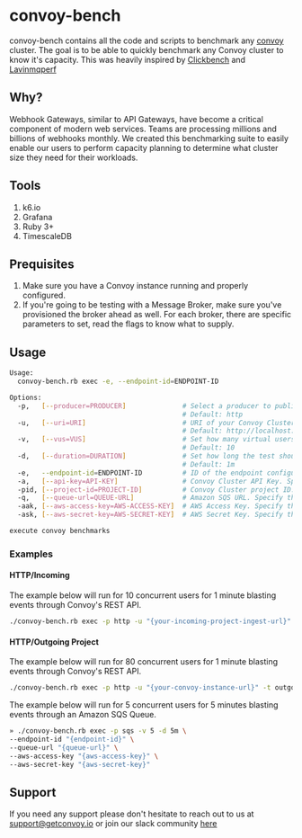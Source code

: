 # convoy-bench
convoy-bench contains all the code and scripts to benchmark any [convoy](https://github.com/frain-dev/convoy) cluster. The goal is to be able to quickly benchmark any Convoy cluster to know it's capacity. This was heavily inspired by [Clickbench](https://github.com/ClickHouse/ClickBench/) and [Lavinmqperf](https://lavinmq.com/documentation/lavinmqperf)

## Why?
Webhook Gateways, similar to API Gateways, have become a critical component of modern web services. Teams are processing millions and billions of webhooks monthly. We created this benchmarking suite to easily enable our users to perform capacity planning to determine what cluster size they need for their workloads.

## Tools
1. k6.io 
2. Grafana
3. Ruby 3+
4. TimescaleDB

## Prequisites
1. Make sure you have a Convoy instance running and properly configured.
2. If you're going to be testing with a Message Broker, make sure you've provisioned the broker ahead as well. For each broker, there are specific parameters to set, read the flags to know what to supply.

## Usage
```bash
Usage:
  convoy-bench.rb exec -e, --endpoint-id=ENDPOINT-ID

Options:
  -p,   [--producer=PRODUCER]              # Select a producer to publish events from the following - http, sqs, pubsub or kafka.
                                           # Default: http
  -u,   [--uri=URI]                        # URI of your Convoy Cluster.
                                           # Default: http://localhost:5005
  -v,   [--vus=VUS]                        # Set how many virtual users should execute the test concurrently.
                                           # Default: 10
  -d,   [--duration=DURATION]              # Set how long the test should run. Use Golang string syntax: 1m, 5s, 10m5s .
                                           # Default: 1m
  -e,   --endpoint-id=ENDPOINT-ID          # ID of the endpoint configured on Convoy.
  -a,   [--api-key=API-KEY]                # Convoy Cluster API Key. Specify this if producer is http.
  -pid, [--project-id=PROJECT-ID]          # Convoy Cluster project ID. Specify this if producer is http.
  -q,   [--queue-url=QUEUE-URL]            # Amazon SQS URL. Specify this if producer is sqs.
  -aak, [--aws-access-key=AWS-ACCESS-KEY]  # AWS Access Key. Specify this if producer is sqs.
  -ask, [--aws-secret-key=AWS-SECRET-KEY]  # AWS Secret Key. Specify this if producer is sqs.

execute convoy benchmarks
```

### Examples

#### HTTP/Incoming 
The example below will run for 10 concurrent users for 1 minute blasting events through Convoy's REST API.
```bash
./convoy-bench.rb exec -p http -u "{your-incoming-project-ingest-url}" -t incoming -v 10 -d 1m
```

#### HTTP/Outgoing Project 
The example below will run for 80 concurrent users for 1 minute blasting events through Convoy's REST API.
```bash
./convoy-bench.rb exec -p http -u "{your-convoy-instance-url}" -t outgoing -v 80 -d 1m --endpoint-id "{your-endpoint-id}" --project-id "{your-project-id}" --api-key "{your-api-key}"
```


The example below will run for 5 concurrent users for 5 minutes blasting events through an Amazon SQS Queue.
```bash
» ./convoy-bench.rb exec -p sqs -v 5 -d 5m \
--endpoint-id "{endpoint-id}" \
--queue-url "{queue-url}" \
--aws-access-key "{aws-access-key}" \
--aws-secret-key "{aws-secret-key}"
```

## Support
If you need any support please don't hesitate to reach out to us at support@getconvoy.io or join our slack community [here](https://join.slack.com/t/convoy-community/shared_invite/zt-xiuuoj0m-yPp~ylfYMCV9s038QL0IUQ)
